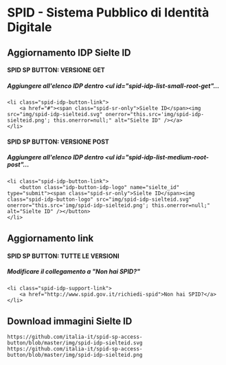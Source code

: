 # SPID - Sistema Pubblico di Identità Digitale

## Aggiornamento IDP Sielte ID

#### SPID SP BUTTON: VERSIONE GET
##### Aggiungere all'elenco IDP dentro <ul id="spid-idp-list-small-root-get"...
```
<li class="spid-idp-button-link">
    <a href="#"><span class="spid-sr-only">Sielte ID</span><img src="img/spid-idp-sielteid.svg" onerror="this.src='img/spid-idp-sielteid.png'; this.onerror=null;" alt="Sielte ID" /></a>
</li>
```

#### SPID SP BUTTON: VERSIONE POST
##### Aggiungere all'elenco IDP dentro <ul id="spid-idp-list-medium-root-post"...
```
<li class="spid-idp-button-link">
    <button class="idp-button-idp-logo" name="sielte_id" type="submit"><span class="spid-sr-only">Sielte ID</span><img class="spid-idp-button-logo" src="img/spid-idp-sielteid.svg" onerror="this.src='img/spid-idp-sielteid.png'; this.onerror=null;" alt="Sielte ID" /></button>
</li>
```

## Aggiornamento link
#### SPID SP BUTTON: TUTTE LE VERSIONI
##### Modificare il collegamento a "Non hai SPID?"
```
<li class="spid-idp-support-link">
    <a href="http://www.spid.gov.it/richiedi-spid">Non hai SPID?</a>
</li>
```

## Download immagini Sielte ID
```
https://github.com/italia-it/spid-sp-access-button/blob/master/img/spid-idp-sielteid.svg
https://github.com/italia-it/spid-sp-access-button/blob/master/img/spid-idp-sielteid.png
```
